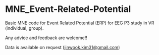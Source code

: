 # MNE_Event-Related-Potential

Basic MNE code for Event Related Potential (ERP) for EEG P3 study in VR (individual, group).

Any advice and feedback are welcome!!

Data is available on request (jinwook.kim31@gmail.com)

